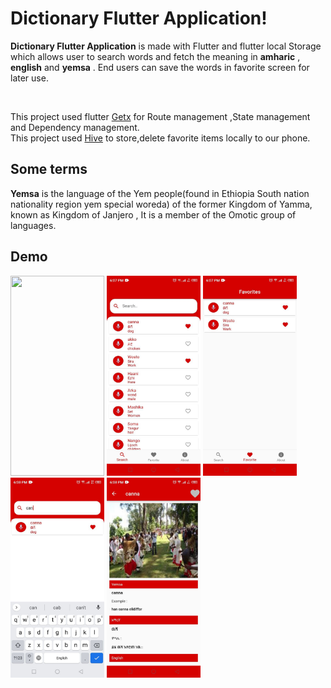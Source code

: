 <h1><b>Dictionary Flutter Application!</b></h1>
<p>
<b>Dictionary Flutter Application</b> is made with Flutter and flutter local Storage which allows user to search words and fetch the meaning in <b>amharic</b> , <b>english</b> and <b>yemsa</b> . End users  can save the words in favorite screen for later use.</p><br/>
<p>
This project used flutter <a href="https://pub.dev/packages/get">Getx</a>  for Route management ,State management and Dependency management.
</br>
This project used <a href="https://docs.hivedb.dev/#/">Hive</a>  to store,delete favorite items locally to our phone.

</br>
</p>
<h2>Some terms</h2>
<p>

<b>Yemsa</b> is the language of the Yem people(found in Ethiopia South nation nationality region yem special woreda) of the former Kingdom of Yamma, known as Kingdom of Janjero , It is a member of the Omotic group of languages.
</p>
<h2>Demo</h2>
<p>
<img src="https://github.com/YeshiwasT/Simple-Dictionary-app-using-flutter/blob/master/dictionary_github.gif" height="320" width="150" >
  
<img src="https://github.com/YeshiwasT/Simple-Dictionary-app-using-flutter/blob/master/3.jpg" height="320" width="150" >
<img src="https://github.com/YeshiwasT/Simple-Dictionary-app-using-flutter/blob/master/4.jpg" height="320" width="150" >
<img src="https://github.com/YeshiwasT/Simple-Dictionary-app-using-flutter/blob/master/2.jpg" height="320" width="150">
  
<img src="https://github.com/YeshiwasT/Simple-Dictionary-app-using-flutter/blob/master/1.jpg" height="320" width="150" >
</p>
<!---

YeshiwasT/YeshiwasT is a ✨ special ✨ repository because its `README.md` (this file) appears on your GitHub profile.
You can click the Preview link to take a look at your changes.
--->
